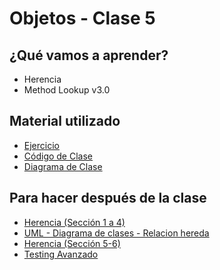# Objetos - Clase 5

## ¿Qué vamos a aprender?

* Herencia
* Method Lookup v3.0

## Material utilizado

* [Ejercicio](https://docs.google.com/document/d/1Leq5SpEdGhDdmOlFURd0Ko6ib3lDhjeNNydsuhWCqCs/)
* [Código de Clase](https://github.com/pdep-st/seguimiento/tree/main/seguimiento/2025/objetos/practica/clase5.wlk)
* [Diagrama de Clase](https://github.com/pdep-st/seguimiento/blob/main/seguimiento/2025/objetos/practica/clase5_diagrama.txt)

## Para hacer después de la clase

* [Herencia (Sección 1 a 4)](https://docs.google.com/document/d/1KdG7NrKPgPh4bAcyLuDG2G1iWP7Ze2GFs91qzlvDKqI)
* [UML - Diagrama de clases - Relacion hereda](https://docs.google.com/document/d/1eXLlNppAX-7E2M8Xxs0MCckdn4XVEYmeQNaS_E1RqTc/edit#heading=h.6nrwrydyldy9)
* [Herencia (Sección 5-6)](https://docs.google.com/document/d/1KdG7NrKPgPh4bAcyLuDG2G1iWP7Ze2GFs91qzlvDKqI)
* [Testing Avanzado](https://docs.google.com/document/d/1caDE_mlP1QMfzyVpyvh-tKshjAeYLXBkXDYrTX5zFUI)